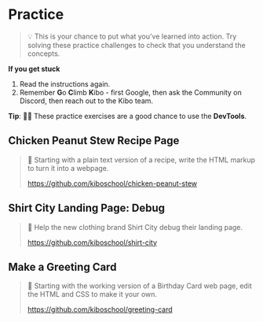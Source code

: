 # Practice

> 💡 This is your chance to put what you’ve learned into action. Try solving these practice challenges to check that you understand the concepts.

**If you get stuck**

1. Read the instructions again.
2. Remember **G**o **C**limb **K**ibo - first Google, then ask the Community on Discord, then reach out to the Kibo team.

<aside>

**Tip**: 🕵🏾 These practice exercises are a good chance to use the **DevTools**.

</aside>

## Chicken Peanut Stew Recipe Page

> 🍲 Starting with a plain text version of a recipe, write the HTML markup to turn it into a webpage.
> 
> https://github.com/kiboschool/chicken-peanut-stew

## Shirt City Landing Page: Debug

> 👕 Help the new clothing brand Shirt City debug their landing page.
> 
> https://github.com/kiboschool/shirt-city

## Make a Greeting Card

> 🎉 Starting with the working version of a Birthday Card web page, edit the HTML and CSS to make it your own.
>
> https://github.com/kiboschool/greeting-card
